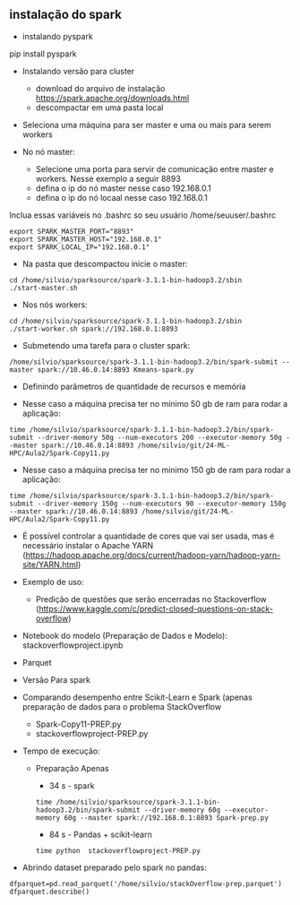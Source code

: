 ## instalação do spark

* instalando pyspark

pip install pyspark

* Instalando versão para cluster

    * download do arquivo de instalação https://spark.apache.org/downloads.html
    * descompactar em uma pasta local

* Seleciona uma máquina para ser master e uma ou mais para serem workers

* No nó master:

    * Selecione uma porta para servir de comunicação entre master e workers. Nesse exemplo a seguir 8893
    * defina o ip do nó master nesse caso 192.168.0.1
    * defina o ip do nó locaal nesse caso 192.168.0.1

Inclua essas variáveis no .bashrc so seu usuário /home/seuuser/.bashrc

```
export SPARK_MASTER_PORT="8893"
export SPARK_MASTER_HOST="192.168.0.1"
export SPARK_LOCAL_IP="192.168.0.1"
```

* Na pasta que descompactou inicie o master:

```
cd /home/silvio/sparksource/spark-3.1.1-bin-hadoop3.2/sbin
./start-master.sh
```

* Nos nós workers:

```
cd /home/silvio/sparksource/spark-3.1.1-bin-hadoop3.2/sbin
./start-worker.sh spark://192.168.0.1:8893
```

* Submetendo uma tarefa para o cluster spark:

```
/home/silvio/sparksource/spark-3.1.1-bin-hadoop3.2/bin/spark-submit --master spark://10.46.0.14:8893 Kmeans-spark.py
```
* Definindo parâmetros de quantidade de recursos e memória 

* Nesse caso a máquina precisa ter no mínimo 50 gb de ram para rodar a aplicação:

```
time /home/silvio/sparksource/spark-3.1.1-bin-hadoop3.2/bin/spark-submit --driver-memory 50g --num-executors 200 --executor-memory 50g --master spark://10.46.0.14:8893 /home/silvio/git/24-ML-HPC/Aula2/Spark-Copy11.py 
```

* Nesse caso a máquina precisa ter no mínimo 150 gb de ram para rodar a aplicação:

```
time /home/silvio/sparksource/spark-3.1.1-bin-hadoop3.2/bin/spark-submit --driver-memory 150g --num-executors 90 --executor-memory 150g --master spark://10.46.0.14:8893 /home/silvio/git/24-ML-HPC/Aula2/Spark-Copy11.py 
```

* É possível controlar a quantidade de cores que vai ser usada, mas é necessário instalar o Apache YARN (https://hadoop.apache.org/docs/current/hadoop-yarn/hadoop-yarn-site/YARN.html)

* Exemplo de uso: 
    * Predição de questões que serão encerradas no Stackoverflow (https://www.kaggle.com/c/predict-closed-questions-on-stack-overflow)

* Notebook do modelo (Preparação de Dados e Modelo): stackoverflowproject.ipynb

* Parquet

* Versão Para spark 

* Comparando desempenho entre Scikit-Learn e Spark (apenas preparação de dados para o problema StackOverflow
    * Spark-Copy11-PREP.py
    * stackoverflowproject-PREP.py
    
* Tempo de execução:

    * Preparação Apenas
        * 34 s - spark
        ```
        time /home/silvio/sparksource/spark-3.1.1-bin-hadoop3.2/bin/spark-submit --driver-memory 60g --executor-memory 60g --master spark://192.168.0.1:8893 Spark-prep.py
        ```
        
        * 84 s - Pandas + scikit-learn
        ```
        time python  stackoverflowproject-PREP.py
        ```
* Abrindo dataset preparado pelo spark no pandas:

```
dfparquet=pd.read_parquet('/home/silvio/stackOverflow-prep.parquet')
dfparquet.describe()
```
